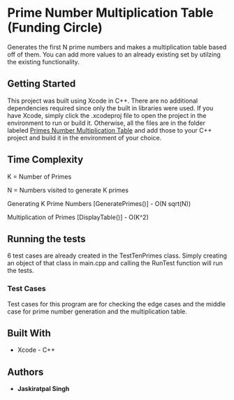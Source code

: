 # Prime Number Multiplication Table (Funding Circle)
Generates the first N prime numbers and makes a multiplication table based off of them. You can add more values to an already existing set by utilzing the existing functionality.

## Getting Started
This project was built using Xcode in C++. There are no additional dependencies required since only the built in libraries were used.
If you have Xcode, simply click the .xcodeproj file to open the project in the environment to run or build it.
Otherwise, all the files are in the folder labeled [Primes Number Multiplication Table](https://github.com/Jaskiratpal/Prime-Number-Multiplication-Table/tree/master/Prime%20Number%20Multiplication%20Table) and add those to your C++ project and build it in the environment of your choice.

## Time Complexity

K = Number of Primes

N = Numbers visited to generate K primes

Generating K Prime Numbers [GeneratePrimes()] - O(N sqrt(N)) 

Multiplication of Primes [DisplayTable()] - O(K^2)



## Running the tests

6 test cases are already created in the TestTenPrimes class. Simply creating an object of that class in main.cpp and calling the RunTest function will run the tests.

### Test Cases

Test cases for this program are for checking the edge cases and the middle case for prime number generation and the multiplication table.


## Built With

* Xcode - C++

## Authors

* **Jaskiratpal Singh**
